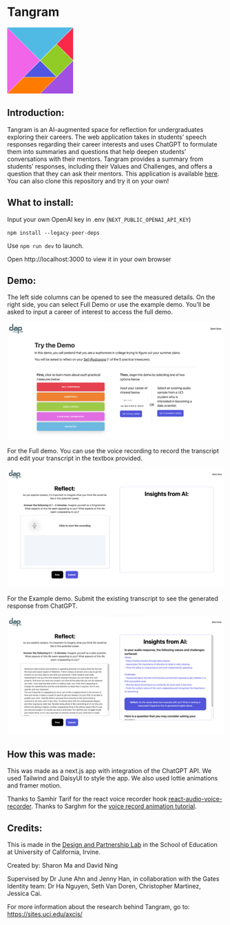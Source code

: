 # Tangram
![Tangram logo](public/tangram_logo.png)

## Introduction:
Tangram is an AI-augmented space for reflection for undergraduates exploring their careers. The web application takes in students’ speech responses regarding their career interests and uses ChatGPT to formulate them into summaries and questions that help deepen students’ conversations with their mentors. Tangram provides a summary from students’ responses, including their Values and Challenges, and offers a question that they can ask their mentors. This application is available [here](https://tangramproject.vercel.app/). You can also clone this repository and try it on your own!

## What to install:
Input your own OpenAI key in .env (`NEXT_PUBLIC_OPENAI_API_KEY`)
```
npm install --legacy-peer-deps
```
Use `npm run dev` to launch.

Open http://localhost:3000 to view it in your own browser

## Demo:
The left side columns can be opened to see the measured details. On the right side, you can select Full Demo or use the example demo. You’ll be asked to input a career of interest to access the full demo.

![Tangram demo pic 1](public/tangram_demo_1.png)

For the Full demo.
You can use the voice recording to record the transcript and edit your transcript in the textbox provided.

![Tangram demo pic 2](public/tangram_demo_2.png)

For the Example demo.
Submit the existing transcript to see the generated response from ChatGPT.

![Tangram demo pic 3](public/tangram_demo_3.png)

## How this was made:
This was made as a next.js app with integration of the ChatGPT API. We used Tailwind and DaisyUI to style the app. We also used lottie animations and framer motion.

Thanks to Samhir Tarif for the react voice recorder hook [react-audio-voice-recorder](https://github.com/samhirtarif/react-audio-recorder). Thanks to Sarghm for the [voice record animation tutorial](https://codesandbox.io/s/agitated-shockley-cdzuy?from-embed=&file=/src/App.tsx).


## Credits:
This is made in the [Design and Partnership Lab](https://www.daplab.education.uci.edu/) in the School of Education at University of California, Irvine.

Created by: Sharon Ma and David Ning

Supervised by Dr June Ahn and Jenny Han, in collaboration with the Gates Identity team: Dr Ha Nguyen, Seth Van Doren, Christopher Martinez, Jessica Cai.

For more information about the research behind Tangram, go to: https://sites.uci.edu/axcis/ 
